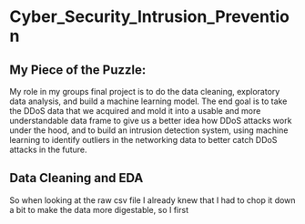 # Cyber_Security_Intrusion_Prevention

## My Piece of the Puzzle:

My role in my groups final project is to do the data cleaning, exploratory data analysis, and build a machine learning model. The end goal is to take the DDoS data that we acquired and mold it into a usable and more understandable data frame to give us a better idea how DDoS attacks work under the hood, and to build an intrusion detection system, using machine learning to identify outliers in the networking data to better catch DDoS attacks in the future. 

## Data Cleaning and EDA

So when looking at the raw csv file I already knew that I had to chop it down a bit to make the data more digestable, so I first 
